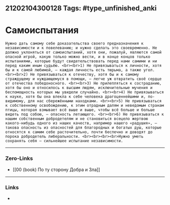 21202104300128
Tags: #type_unfinished_anki
---
# Самоиспытания

    Нужно дать самому себе доказательства своего предназначения к независимости и к повелеванию; и нужно сделать это своевременно. Не должно уклоняться от самоиспытаний, хотя они, пожалуй, являются самой опасной игрой, какую только можно вести, и в конце концов только испытаниями, которые будут свидетельствовать перед нами самими и ни перед каким иным судьёю. <br><br>1) Не привязываться к личности, хотя бы и к самой любимой, – каждая личность есть тюрьма, а также угол. <br><br>2) Не привязываться к отечеству, хотя бы и к самому страждущему и нуждающемуся в помощи, – легче уж отвратить своё сердце от отечества победоносного. <br><br>3) Не прилепляться к состраданию, хотя бы оно и относилось к высшим людям, исключительные мучения и беспомощность которых мы увидели случайно. <br><br>4) Не привязываться к науке, хотя бы она влекла к себе человека драгоценнейшими и, по-видимому, для нас сбережёнными находками. <br><br>5) Не привязываться к собственному освобождению, к этим отрадным далям и неведомым странам птицы, которая взмывает всё выше и выше, чтобы всё больше и больше видеть под собою, – опасность летающего. <br><br>6) Не привязываться к нашим собственным добродетелям и не становиться всецело жертвою какого-нибудь одного из наших качеств, например нашего «радушия», – такова опасность из опасностей для благородных и богатых душ, которые относятся к самим себе расточительно, почти беспечно и доводят до порока добродетель либеральности. <br><br><br><br>Нужно уметь сохранять себя – сильнейшее испытание независимости.

---
### Zero-Links
- [[00 (book) По ту сторону Добра и Зла]]
---
### Links
-